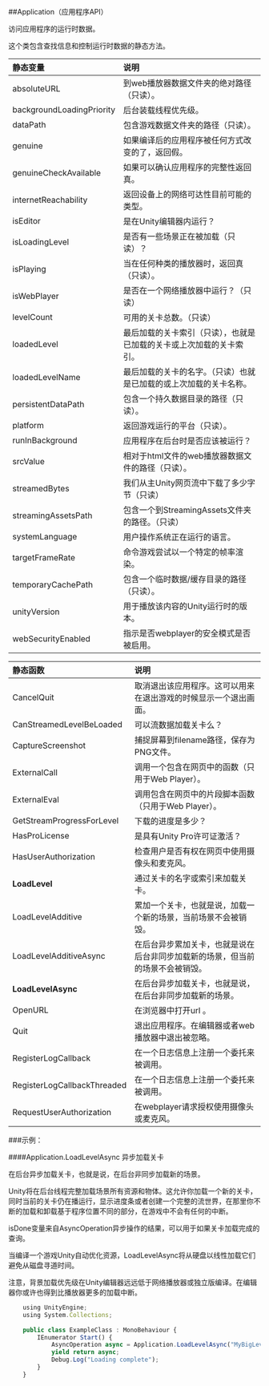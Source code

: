##Application（应用程序API）


访问应用程序的运行时数据。

这个类包含查找信息和控制运行时数据的静态方法。

|静态变量|说明|
|:--|:--|
|absoluteURL|到web播放器数据文件夹的绝对路径（只读）。|
|backgroundLoadingPriority|后台装载线程优先级。|
|dataPath|包含游戏数据文件夹的路径（只读）。|
|genuine|如果编译后的应用程序被任何方式改变的了，返回假。|
|genuineCheckAvailable|如果可以确认应用程序的完整性返回真。|
|internetReachability|返回设备上的网络可达性目前可能的类型。|
|isEditor|是在Unity编辑器内运行？|
|isLoadingLevel|是否有一些场景正在被加载（只读）？|
|isPlaying|当在任何种类的播放器时，返回真（只读）。|
|isWebPlayer|是否在一个网络播放器中运行？（只读）|
|levelCount|可用的关卡总数。（只读）|
|loadedLevel|最后加载的关卡索引（只读），也就是已加载的关卡或上次加载的关卡索引。|
|loadedLevelName|最后加载的关卡的名字。（只读）也就是已加载的或上次加载的关卡名称。|
|persistentDataPath|包含一个持久数据目录的路径（只读）。|
|platform|返回游戏运行的平台（只读）。|
|runInBackground|应用程序在后台时是否应该被运行？|
|srcValue|相对于html文件的web播放器数据文件的路径（只读）。|
|streamedBytes|我们从主Unity网页流中下载了多少字节（只读）|
|streamingAssetsPath|包含一个到StreamingAssets文件夹的路径。（只读）|
|systemLanguage|用户操作系统正在运行的语言。|
|targetFrameRate|命令游戏尝试以一个特定的帧率渲染。|
|temporaryCachePath|包含一个临时数据/缓存目录的路径（只读）。|
|unityVersion|用于播放该内容的Unity运行时的版本。|
|webSecurityEnabled|指示是否webplayer的安全模式是否被启用。|


|静态函数|说明|
|:--|:--|
|CancelQuit|取消退出该应用程序。这可以用来在退出游戏的时候显示一个退出画面。|
|CanStreamedLevelBeLoaded|可以流数据加载关卡么？|
|CaptureScreenshot|捕捉屏幕到filename路径，保存为PNG文件。|
|ExternalCall|调用一个包含在网页中的函数（只用于Web Player）。|
|ExternalEval|调用包含在网页中的片段脚本函数（只用于Web Player）。|
|GetStreamProgressForLevel|下载的进度是多少？|
|HasProLicense|是具有Unity Pro许可证激活？|
|HasUserAuthorization|检查用户是否有权在网页中使用摄像头和麦克风。|
|**LoadLevel**|通过关卡的名字或索引来加载关卡。|
|LoadLevelAdditive|累加一个关卡，也就是说，加载一个新的场景，当前场景不会被销毁。|
|LoadLevelAdditiveAsync|在后台异步累加关卡，也就是说在后台非同步加载新的场景，但当前的场景不会被销毁。|
|**LoadLevelAsync**|在后台异步加载关卡，也就是说，在后台非同步加载新的场景。|
|OpenURL|在浏览器中打开url 。|
|Quit|退出应用程序。在编辑器或者web播放器中退出被忽略。|
|RegisterLogCallback|在一个日志信息上注册一个委托来被调用。|
|RegisterLogCallbackThreaded|在一个日志信息上注册一个委托来被调用。|
|RequestUserAuthorization|在webplayer请求授权使用摄像头或麦克风。|



###示例：

####Application.LoadLevelAsync 异步加载关卡

在后台异步加载关卡，也就是说，在后台非同步加载新的场景。

Unity将在后台线程完整加载场景所有资源和物体。这允许你加载一个新的关卡，同时当前的关卡仍在播运行，显示进度条或者创建一个完整的流世界，在那里你不断的加载和卸载基于程序位置不同的部分，在游戏中不会有任何的中断。

isDone变量来自AsyncOperation异步操作的结果，可以用于如果关卡加载完成的查询。

当编译一个游戏Unity自动优化资源，LoadLevelAsync将从硬盘以线性加载它们避免从磁盘寻道时间。

注意，背景加载优先级在Unity编辑器远远低于网络播放器或独立版编译。在编辑器你或许也得到比播放器更多的加载中断。

```javascript
    using UnityEngine;
    using System.Collections;
 
    public class ExampleClass : MonoBehaviour {
        IEnumerator Start() {
            AsyncOperation async = Application.LoadLevelAsync("MyBigLevel");
            yield return async;
            Debug.Log("Loading complete");
        }
    }
```